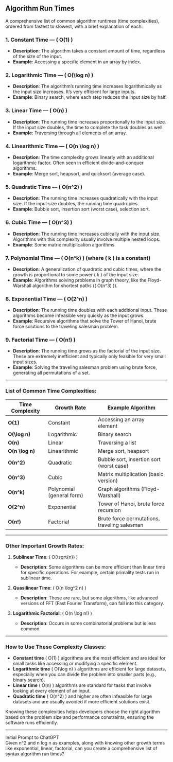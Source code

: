 ## Algorithm Run Times

A comprehensive list of common algorithm runtimes (time complexities), ordered from fastest to slowest, with a brief explanation of each:

### 1. **Constant Time** — \( O(1) \)
- **Description**: The algorithm takes a constant amount of time, regardless of the size of the input.
- **Example**: Accessing a specific element in an array by index.
  
### 2. **Logarithmic Time** — \( O(\log n) \)
- **Description**: The algorithm’s running time increases logarithmically as the input size increases. It’s very efficient for large inputs.
- **Example**: Binary search, where each step reduces the input size by half.

### 3. **Linear Time** — \( O(n) \)
- **Description**: The running time increases proportionally to the input size. If the input size doubles, the time to complete the task doubles as well.
- **Example**: Traversing through all elements of an array.

### 4. **Linearithmic Time** — \( O(n \log n) \)
- **Description**: The time complexity grows linearly with an additional logarithmic factor. Often seen in efficient divide-and-conquer algorithms.
- **Example**: Merge sort, heapsort, and quicksort (average case).

### 5. **Quadratic Time** — \( O(n^2) \)
- **Description**: The running time increases quadratically with the input size. If the input size doubles, the running time quadruples.
- **Example**: Bubble sort, insertion sort (worst case), selection sort.

### 6. **Cubic Time** — \( O(n^3) \)
- **Description**: The running time increases cubically with the input size. Algorithms with this complexity usually involve multiple nested loops.
- **Example**: Some matrix multiplication algorithms.

### 7. **Polynomial Time** — \( O(n^k) \) (where \( k \) is a constant)
- **Description**: A generalization of quadratic and cubic times, where the growth is proportional to some power \( k \) of the input size.
- **Example**: Algorithms solving problems in graph theory, like the Floyd-Warshall algorithm for shortest paths (\( O(n^3) \)).

### 8. **Exponential Time** — \( O(2^n) \)
- **Description**: The running time doubles with each additional input. These algorithms become infeasible very quickly as the input grows.
- **Example**: Recursive algorithms that solve the Tower of Hanoi, brute force solutions to the traveling salesman problem.

### 9. **Factorial Time** — \( O(n!) \)
- **Description**: The running time grows as the factorial of the input size. These are extremely inefficient and typically only feasible for very small input sizes.
- **Example**: Solving the traveling salesman problem using brute force, generating all permutations of a set.

---

### **List of Common Time Complexities**:
| Time Complexity   | Growth Rate                        | Example Algorithm                     |
|-------------------|------------------------------------|---------------------------------------|
| **O(1)**          | Constant                           | Accessing an array element            |
| **O(\log n)**     | Logarithmic                        | Binary search                         |
| **O(n)**          | Linear                             | Traversing a list                     |
| **O(n \log n)**   | Linearithmic                       | Merge sort, heapsort                  |
| **O(n^2)**        | Quadratic                          | Bubble sort, insertion sort (worst case) |
| **O(n^3)**        | Cubic                              | Matrix multiplication (basic version) |
| **O(n^k)**        | Polynomial (general form)          | Graph algorithms (Floyd-Warshall)     |
| **O(2^n)**        | Exponential                        | Tower of Hanoi, brute force recursion |
| **O(n!)**         | Factorial                          | Brute force permutations, traveling salesman |

---

### **Other Important Growth Rates**:

1. **Sublinear Time**: \( O(\sqrt{n}) \)
   - **Description**: Some algorithms can be more efficient than linear time for specific operations. For example, certain primality tests run in sublinear time.

2. **Quasilinear Time**: \( O(n \log^2 n) \)
   - **Description**: These are rare, but some algorithms, like advanced versions of FFT (Fast Fourier Transform), can fall into this category.

3. **Logarithmic Factorial**: \( O(n \log n!) \)
   - **Description**: Occurs in some combinatorial problems but is less common.

---

### **How to Use These Complexity Classes:**

- **Constant time** \( O(1) \) algorithms are the most efficient and are ideal for small tasks like accessing or modifying a specific element.
- **Logarithmic time** \( O(\log n) \) algorithms are efficient for large datasets, especially when you can divide the problem into smaller parts (e.g., binary search).
- **Linear time** \( O(n) \) algorithms are standard for tasks that involve looking at every element of an input.
- **Quadratic time** \( O(n^2) \) and higher are often infeasible for large datasets and are usually avoided if more efficient solutions exist.

Knowing these complexities helps developers choose the right algorithm based on the problem size and performance constraints, ensuring the software runs efficiently.

<hr>
Initial Prompt to ChatGPT<br>
Given n^2 and n log n as examples, along with knowing other growth terms like exponential, linear, factorial, can you create a comprehensive list of syntax algorithm run times?
